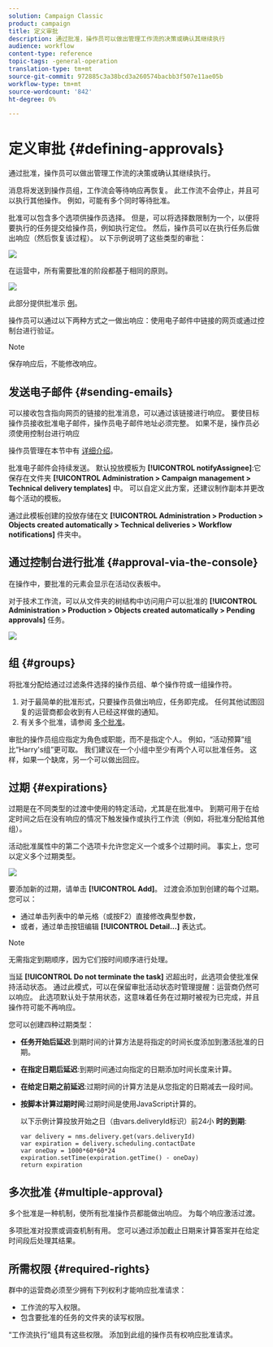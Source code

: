 ```yaml
---
solution: Campaign Classic
product: campaign
title: 定义审批
description: 通过批准，操作员可以做出管理工作流的决策或确认其继续执行
audience: workflow
content-type: reference
topic-tags: -general-operation
translation-type: tm+mt
source-git-commit: 972885c3a38bcd3a260574bacbb3f507e11ae05b
workflow-type: tm+mt
source-wordcount: '842'
ht-degree: 0%

---
```



# 定义审批 {#defining-approvals}

通过批准，操作员可以做出管理工作流的决策或确认其继续执行。

消息将发送到操作员组，工作流会等待响应再恢复。 此工作流不会停止，并且可以执行其他操作。 例如，可能有多个同时等待批准。

批准可以包含多个选项供操作员选择。 但是，可以将选择数限制为一个，以便将要执行的任务提交给操作员，例如执行定位。 然后，操作员可以在执行任务后做出响应（然后恢复该过程）。 以下示例说明了这些类型的审批：

![](assets/validation-1.png)

在运营中，所有需要批准的阶段都基于相同的原则。

![](assets/validation-1-in-op.png)

此部分提供批准示 [例](../../campaign/using/marketing-campaign-approval.md#checking-and-approving-deliveries)。

操作员可以通过以下两种方式之一做出响应：使用电子邮件中链接的网页或通过控制台进行验证。

>[!NOTE]
>
>保存响应后，不能修改响应。

## 发送电子邮件 {#sending-emails}

可以接收包含指向网页的链接的批准消息，可以通过该链接进行响应。 要使目标操作员接收批准电子邮件，操作员电子邮件地址必须完整。 如果不是，操作员必须使用控制台进行响应

操作员管理在本节中有 [详细介绍](../../platform/using/access-management.md)。

批准电子邮件会持续发送。 默认投放模板为 **[!UICONTROL notifyAssignee]**:它保存在文件夹 **[!UICONTROL Administration > Campaign management > Technical delivery templates]** 中。 可以自定义此方案，还建议制作副本并更改每个活动的模板。

通过此模板创建的投放存储在文 **[!UICONTROL Administration > Production > Objects created automatically > Technical deliveries > Workflow notifications]** 件夹中。

## 通过控制台进行批准 {#approval-via-the-console}

在操作中，要批准的元素会显示在活动仪表板中。

对于技术工作流，可以从文件夹的树结构中访问用户可以批准的 **[!UICONTROL Administration > Production > Objects created automatically > Pending approvals]** 任务。

![](assets/validation-node.png)

## 组 {#groups}

将批准分配给通过过滤条件选择的操作员组、单个操作符或一组操作符。

1. 对于最简单的批准形式，只要操作员做出响应，任务即完成。 任何其他试图回复的运营商都会收到有人已经这样做的通知。
1. 有关多个批准，请参阅 [多个批准](#multiple-approval)。

审批的操作员组应指定为角色或职能，而不是指定个人。 例如，“活动预算”组比“Harry&#39;s组”更可取。 我们建议在一个小组中至少有两个人可以批准任务。 这样，如果一个缺席，另一个可以做出回应。

## 过期 {#expirations}

过期是在不同类型的过渡中使用的特定活动，尤其是在批准中。 到期可用于在给定时间之后在没有响应的情况下触发操作或执行工作流（例如，将批准分配给其他组）。

活动批准属性中的第二个选项卡允许您定义一个或多个过期时间。 事实上，您可以定义多个过期类型。

![](assets/expiration.png)

要添加新的过期，请单击 **[!UICONTROL Add]**。 过渡会添加到创建的每个过期。 您可以：

* 通过单击列表中的单元格（或按F2）直接修改典型参数，
* 或者，通过单击按钮编辑 **[!UICONTROL Detail...]** 表达式。

>[!NOTE]
>
>无需指定到期顺序，因为它们按时间顺序进行处理。

当延 **[!UICONTROL Do not terminate the task]** 迟超出时，此选项会使批准保持活动状态。 通过此模式，可以在保留审批活动状态时管理提醒：运营商仍然可以响应。 此选项默认处于禁用状态，这意味着任务在过期时被视为已完成，并且操作符可能不再响应。

您可以创建四种过期类型：

* **任务开始后延迟**:到期时间的计算方法是将指定的时间长度添加到激活批准的日期。
* **在指定日期后延迟**:到期时间通过向指定的日期添加时间长度来计算。
* **在给定日期之前延迟**:过期时间的计算方法是从您指定的日期减去一段时间。
* **按脚本计算过期时间**:过期时间是使用JavaScript计算的。

   以下示例计算投放开始之日（由vars.deliveryId标识）前24小 **时的到期**:

   ```
   var delivery = nms.delivery.get(vars.deliveryId)
   var expiration = delivery.scheduling.contactDate
   var oneDay = 1000*60*60*24
   expiration.setTime(expiration.getTime() - oneDay)
   return expiration
   ```

## 多次批准 {#multiple-approval}

多个批准是一种机制，使所有批准操作员都能做出响应。 为每个响应激活过渡。

多项批准对投票或调查机制有用。 您可以通过添加截止日期来计算答案并在给定时间段后处理其结果。

## 所需权限 {#required-rights}

群中的运营商必须至少拥有下列权利才能响应批准请求：

* 工作流的写入权限。
* 包含要批准的任务的文件夹的读写权限。

“工作流执行”组具有这些权限。 添加到此组的操作员有权响应批准请求。
